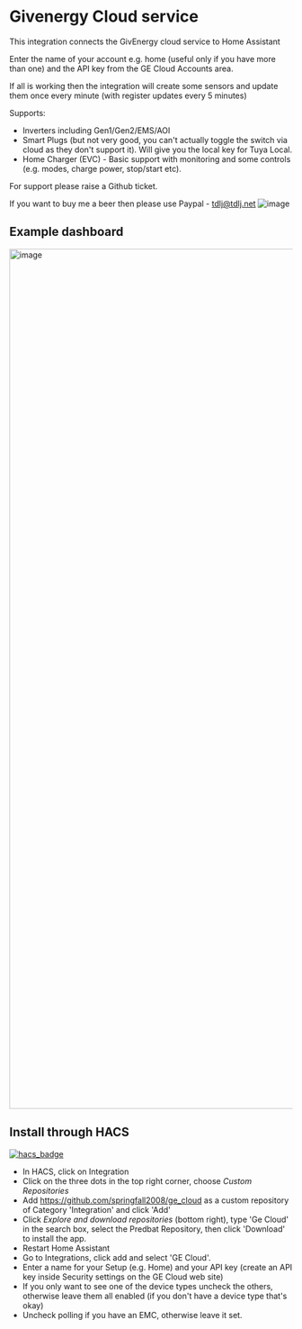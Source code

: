 # Givenergy Cloud service

This integration connects the GivEnergy cloud service to Home Assistant

Enter the name of your account e.g. home (useful only if you have more than one) and the API key from the GE Cloud Accounts area.

If all is working then the integration will create some sensors and update them once every minute (with register updates every 5 minutes)

Supports:
- Inverters including Gen1/Gen2/EMS/AOI
- Smart Plugs (but not very good, you can't actually toggle the switch via cloud as they don't support it). Will give you the local key for Tuya Local.
- Home Charger (EVC) - Basic support with monitoring and some controls (e.g. modes, charge power, stop/start etc).

For support please raise a Github ticket.

If you want to buy me a beer then please use Paypal - [tdlj@tdlj.net](mailto:tdlj@tdlj.net)
![image](https://github.com/springfall2008/batpred/assets/48591903/b3a533ef-0862-4e0b-b272-30e254f58467)

## Example dashboard

<img width="1528" alt="image" src="https://github.com/springfall2008/ge_cloud/assets/48591903/25e91b51-c325-4fe9-97e1-3dab6d1b1061">

## Install through HACS

[![hacs_badge](https://img.shields.io/badge/HACS-Default-41BDF5.svg?style=for-the-badge)](https://github.com/hacs/integration)

- In HACS, click on Integration
- Click on the three dots in the top right corner, choose *Custom Repositories*
- Add <https://github.com/springfall2008/ge_cloud> as a custom repository of Category 'Integration' and click 'Add'
- Click *Explore and download repositories* (bottom right), type 'Ge Cloud' in the search box, select the Predbat Repository, then click 'Download' to install the app.
- Restart Home Assistant
- Go to Integrations, click add and select 'GE Cloud'.
- Enter a name for your Setup (e.g. Home) and your API key (create an API key inside Security settings on the GE Cloud web site)
- If you only want to see one of the device types uncheck the others, otherwise leave them all enabled (if you don't have a device type that's okay)
- Uncheck polling if you have an EMC, otherwise leave it set.
